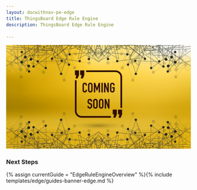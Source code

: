 ```yaml
---
layout: docwithnav-pe-edge
title: ThingsBoard Edge Rule Engine
description: ThingsBoard Edge Rule Engine

---
```


![image](/images/coming-soon.jpg)

### Next Steps

{% assign currentGuide = "EdgeRuleEngineOverview" %}{% include templates/edge/guides-banner-edge.md %}